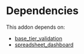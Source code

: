 # Dependencies

This addon depends on:

- [base_tier_validation](https://github.com/bringout/oca-technical)
- [spreadsheet_dashboard](https://github.com/bringout/oca-ocb-report/tree/1fa5e9aba1b5bd77f5cd2aaa7f6c249351fee6c6/odoo-bringout-oca-ocb-spreadsheet_dashboard)
